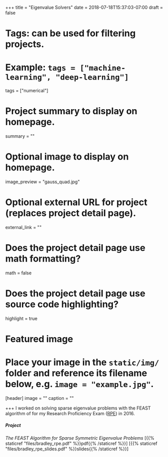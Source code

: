 +++
title = "Eigenvalue Solvers"
date = 2018-07-18T15:37:03-07:00
draft = false

# Tags: can be used for filtering projects.
# Example: `tags = ["machine-learning", "deep-learning"]`
tags = ["numerical"]

# Project summary to display on homepage.
summary = ""

# Optional image to display on homepage.
image_preview = "gauss_quad.jpg"

# Optional external URL for project (replaces project detail page).
external_link = ""

# Does the project detail page use math formatting?
math = false

# Does the project detail page use source code highlighting?
highlight = true

# Featured image
# Place your image in the `static/img/` folder and reference its filename below, e.g. `image = "example.jpg"`.
[header]
image = ""
caption = ""

+++
I worked on solving sparse eigenvalue problems with the FEAST algorithm of for my Research Proficiency Exam ([RPE](https://www.cs.ubc.ca/students/grad/policies/grad-handbook/research-proficiency-evaluation-rpe/rpe-examination)) in 2016. 

##### Project
*The FEAST Algorithm for Sparse Symmetric Eigenvalue Problems* [{{% staticref "files/bradley_rpe.pdf" %}}pdf{{% /staticref %}}] [{{% staticref "files/bradley_rpe_slides.pdf" %}}slides{{% /staticref %}}]